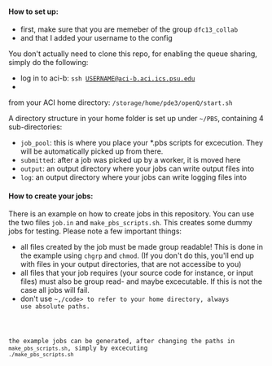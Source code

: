 #### How to set up:

* first, make sure that you are memeber of the group <code>dfc13_collab</code>
* and that I added your username to the config

You don't actually need to clone this repo, for enabling the queue sharing, simply do the following:

* log in to aci-b:
<code>ssh USERNAME@aci-b.aci.ics.psu.edu</code>
* 
from your ACI home directory:
<code>/storage/home/pde3/openQ/start.sh</code>

A directory structure in your home folder is set up under <code>~/PBS</code>, containing 4 sub-directories:

* <code>job_pool</code>: this is where you place your *.pbs scripts for excecution. They will be automatically picked up from there.
* <code>submitted</code>: after a job was picked up by a worker, it is moved here
* <code>output</code>: an output directory where your jobs can write output files into
* <code>log</code>: an output directory where your jobs can write logging files into

#### How to create your jobs:

There is an example on how to create jobs in this repository. You can use the two files <code>job.in</code> and <code>make_pbs_scripts.sh</code>. This creates some dummy jobs for testing. Please note a few important things:
* all files created by the job must be made group readable! This is done in the example using <code>chgrp</code> and <code>chmod</code>. (If you don't do this, you'll end up with files in your output directories, that are not accessibe to you)
* all files that your job requires (your source code for instance, or input files) must also be group read- and maybe excecutable. If this is not the case all jobs will fail.
* don't use <code>~,/code> to refer to your home directory, always use absolute paths.

the example jobs can be generated, after changing the paths in <code>make_pbs_scripts.sh</code>, simply by excecuting <code>./make_pbs_scripts.sh</code>
